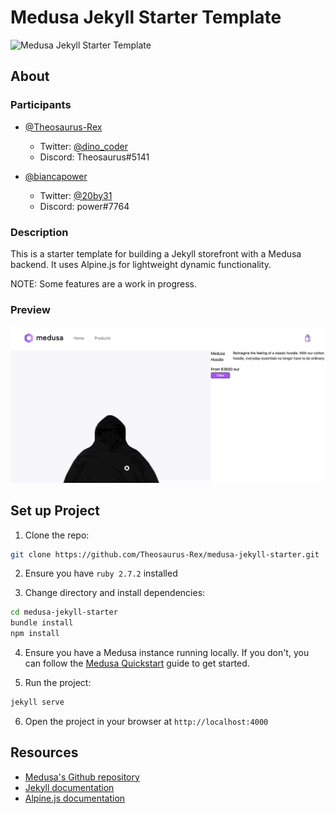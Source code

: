 # Medusa Jekyll Starter Template

![Medusa Jekyll Starter Template](docs/cover-template.jpg)

## About
### Participants

- [@Theosaurus-Rex](https://github.com/Theosaurus-Rex/)
  - Twitter: [@dino_coder](https://twitter.com/dino_coder)
  - Discord: Theosaurus#5141


- [@biancapower](https://github.com/biancapower/)
  - Twitter: [@20by31](https://twitter.com/20by31)
  - Discord: power#7764

### Description
This is a starter template for building a Jekyll storefront with a Medusa backend. It uses Alpine.js for lightweight dynamic functionality.

NOTE: Some features are a work in progress.

### Preview

![Medusa Jekyll Starter Template](docs/medusa-jekyll.gif)

## Set up Project

1. Clone the repo:

  ```bash
  git clone https://github.com/Theosaurus-Rex/medusa-jekyll-starter.git
  ```

2. Ensure you have `ruby 2.7.2` installed

3. Change directory and install dependencies:

  ```bash
  cd medusa-jekyll-starter
  bundle install
  npm install
  ```

4. Ensure you have a Medusa instance running locally. If you don't, you can follow the [Medusa Quickstart](https://docs.medusa-commerce.com/quickstart) guide to get started.

5. Run the project:

  ```bash
  jekyll serve
  ```

6. Open the project in your browser at `http://localhost:4000`

## Resources

- [Medusa's Github repository](https://github.com/medusajs/medusa)
- [Jekyll documentation](https://jekyllrb.com/)
- [Alpine.js documentation](https://alpinejs.dev/)
